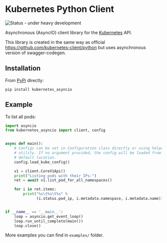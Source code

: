 # Kubernetes Python Client

![Status - under heavy development](https://img.shields.io/badge/status-%20under%20heavy%20development-red.svg)

Asynchronous (AsyncIO) client library for the [Kubernetes](http://kubernetes.io/) API.

This library is created in the same way as official https://github.com/kubernetes-client/python but uses asynchronous version of swagger-codegen.

## Installation

From [PyPi](https://pypi.python.org/pypi/kubernetes_asyncio/) directly:

```
pip install kubernetes_asyncio
```

## Example

To list all pods:

```python
import asyncio
from kubernetes_asyncio import client, config


async def main():
    # Configs can be set in Configuration class directly or using helper
    # utility. If no argument provided, the config will be loaded from
    # default location.
    config.load_kube_config()

    v1 = client.CoreV1Api()
    print("Listing pods with their IPs:")
    ret = await v1.list_pod_for_all_namespaces()

    for i in ret.items:
        print("%s\t%s\t%s" %
              (i.status.pod_ip, i.metadata.namespace, i.metadata.name))


if __name__ == '__main__':
    loop = asyncio.get_event_loop()
    loop.run_until_complete(main())
    loop.close()
```

More examples you can find in `examples/` folder.
